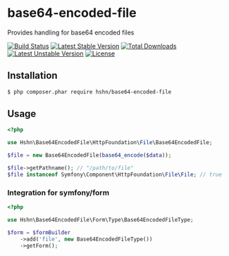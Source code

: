 base64-encoded-file
===================

Provides handling for base64 encoded files

[![Build Status](https://travis-ci.org/hshn/base64-encoded-file.svg?branch=master)](https://travis-ci.org/hshn/base64-encoded-file)
[![Latest Stable Version](https://poser.pugx.org/hshn/base64-encoded-file/v/stable.svg)](https://packagist.org/packages/hshn/base64-encoded-file)
[![Total Downloads](https://poser.pugx.org/hshn/base64-encoded-file/downloads.svg)](https://packagist.org/packages/hshn/base64-encoded-file)
[![Latest Unstable Version](https://poser.pugx.org/hshn/base64-encoded-file/v/unstable.svg)](https://packagist.org/packages/hshn/base64-encoded-file)
[![License](https://poser.pugx.org/hshn/base64-encoded-file/license.svg)](https://packagist.org/packages/hshn/base64-encoded-file)


## Installation

```bash
$ php composer.phar require hshn/base64-encoded-file
```

## Usage

```php
<?php

use Hshn\Base64EncodedFile\HttpFoundation\File\Base64EncodedFile;

$file = new Base64EncodedFile(base64_encode($data));

$file->getPathname(); // "/path/to/file"
$file instanceof Symfony\Component\HttpFoundation\File\File; // true
```


### Integration for symfony/form

```php
<?php

use Hshn\Base64EncodedFile\Form\Type\Base64EncodedFileType;

$form = $formBuilder
    ->add('file', new Base64EncodedFileType())
    ->getForm();
```
